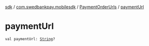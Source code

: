 [sdk](../../index.md) / [com.swedbankpay.mobilesdk](../index.md) / [PaymentOrderUrls](index.md) / [paymentUrl](./payment-url.md)

# paymentUrl

`val paymentUrl: `[`String`](https://kotlinlang.org/api/latest/jvm/stdlib/kotlin/-string/index.html)`?`